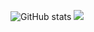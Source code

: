 ![GitHub stats](https://github-readme-stats.vercel.app/api?username=zepgram&show_icons=true&theme=dark&hide=contribs&custom_title=Zepgram%20%GitHub%20%stats)
![](https://komarev.com/ghpvc/?username=zepgram)
